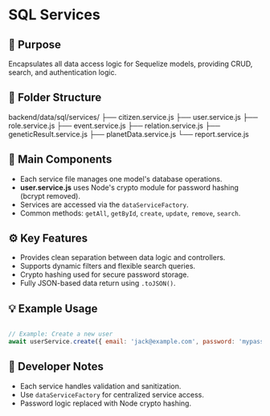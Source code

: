 # SQL Services

## 🧩 Purpose
Encapsulates all data access logic for Sequelize models, providing CRUD, search, and authentication logic.

## 📁 Folder Structure

backend/data/sql/services/
├── citizen.service.js
├── user.service.js
├── role.service.js
├── event.service.js
├── relation.service.js
├── geneticResult.service.js
├── planetData.service.js
└── report.service.js


## 📄 Main Components

- Each service file manages one model's database operations.  
- **user.service.js** uses Node's crypto module for password hashing (bcrypt removed).  
- Services are accessed via the `dataServiceFactory`.  
- Common methods: `getAll`, `getById`, `create`, `update`, `remove`, `search`.


## ⚙️ Key Features

- Provides clean separation between data logic and controllers.  
- Supports dynamic filters and flexible search queries.  
- Crypto hashing used for secure password storage.  
- Fully JSON-based data return using `.toJSON()`.


## 💡 Example Usage
```js

// Example: Create a new user
await userService.create({ email: 'jack@example.com', password: 'mypassword' });

```

## 🧱 Developer Notes

- Each service handles validation and sanitization.  
- Use `dataServiceFactory` for centralized service access.  
- Password logic replaced with Node crypto hashing.

